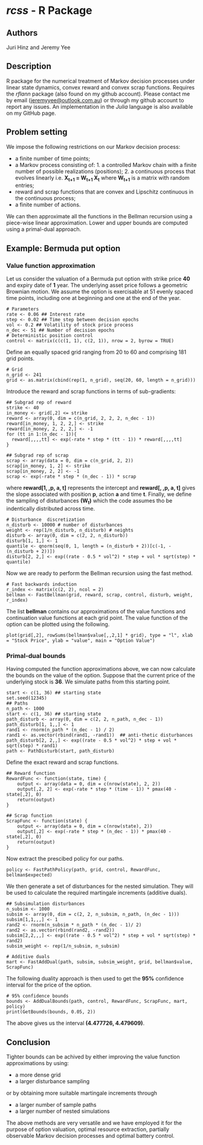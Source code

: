# *rcss* - R Package

## Authors
Juri Hinz and Jeremy Yee

## Description

R package for the numerical treatment of Markov decision processes
under linear state dynamics, convex reward and convex scrap functions.
Requires the *rflann* package (also found on my github
account). Please contact me by email (jeremyyee@outlook.com.au) or
through my github account to report any issues. An implementation in
the *Julia* language is also available on my GitHub page.

## Problem setting

We impose the following restrictions on our Markov decision process:
* a finite number of time points;
* a Markov process consisting of:
      1. a controlled Markov chain with a finite number of possible realizations (positions); 
      2. a continuous process that evolves linearly i.e. **X<sub>t+1</sub> = W<sub>t+1</sub> X<sub>t</sub>**
      where **W<sub>t+1</sub>** is a matrix with random entries;
* reward and scrap functions that are convex and Lipschitz continuous
  in the continuous process;
* a finite number of actions.

We can then approximate all the functions in the Bellman recursion
using a piece-wise linear approximation. Lower and upper bounds are
computed using a primal-dual approach.

## Example: Bermuda put option

### Value function approximation

Let us consider the valuation of a Bermuda put option with strike
price **40** and expiry date of **1** year. The underlying asset price
follows a geometric Brownian motion. We assume the option is
exercisable at 51 evenly spaced time points, including one at
beginning and one at the end of the year.

~~~
# Parameters
rate <- 0.06 ## Interest rate
step <- 0.02 ## Time step between decision epochs
vol <- 0.2 ## Volatility of stock price process
n_dec <- 51 ## Number of decision epochs
# Deterministic position control
control <- matrix(c(c(1, 1), c(2, 1)), nrow = 2, byrow = TRUE)
~~~

Define an equally spaced grid ranging from 20 to 60 and comprising
181 grid points.

~~~
# Grid
n_grid <- 241
grid <- as.matrix(cbind(rep(1, n_grid), seq(20, 60, length = n_grid)))
~~~

Introduce the reward and scrap functions in terms of sub-gradients:

~~~
## Subgrad rep of reward
strike <- 40
in_money <- grid[,2] <= strike
reward <- array(0, dim = c(n_grid, 2, 2, 2, n_dec - 1))       
reward[in_money, 1, 2, 2,] <- strike
reward[in_money, 2, 2, 2,] <- -1
for (tt in 1:(n_dec - 1)){
  reward[,,,,tt] <- exp(-rate * step * (tt - 1)) * reward[,,,,tt] 
}

## Subgrad rep of scrap
scrap <- array(data = 0, dim = c(n_grid, 2, 2))
scrap[in_money, 1, 2] <- strike
scrap[in_money, 2, 2] <- -1
scrap <- exp(-rate * step * (n_dec - 1)) * scrap
~~~

where **reward[1, ,p, a, t]** represents the intercept and **reward[,
,p, a, t]** gives the slope associated with position **p**, action
**a** and time **t**. Finally, we define the sampling of disturbances
**(W<sub>t</sub>)** which the code assumes tho be indentically
distributed across time.

~~~
# Disturbance  discretization
n_disturb <- 10000 # number of disturbances
weight <- rep(1/n_disturb, n_disturb) # neights
disturb <- array(0, dim = c(2, 2, n_disturb))
disturb[1, 1,] <- 1
quantile <- qnorm(seq(0, 1, length = (n_disturb + 2))[c(-1, -(n_disturb + 2))])
disturb[2, 2,] <- exp((rate - 0.5 * vol^2) * step + vol * sqrt(step) * quantile)
~~~

Now we are ready to perform the Bellman recursion using the fast method.

~~~
# Fast backwards induction
r_index <- matrix(c(2, 2), ncol = 2)
bellman <- FastBellman(grid, reward, scrap, control, disturb, weight, r_index)
~~~

The list **bellman** contains our approximations of the value
functions and continuation value functions at each grid point. The
value function of the option can be plotted using the following.

~~~
plot(grid[,2], rowSums(bellman$value[,,2,1] * grid), type = "l", xlab = "Stock Price", ylab = "value", main = "Option Value") 
~~~

### Primal-dual bounds

Having computed the function approximations above, we can now
calculate the bounds on the value of the option. Suppose that the
current price of the underlying stock is **36**. We simulate paths
from this starting point.

~~~
start <- c(1, 36) ## starting state
set.seed(12345)
## Paths
n_path <- 1000
start <- c(1, 36) ## starting state
path_disturb <- array(0, dim = c(2, 2, n_path, n_dec - 1))
path_disturb[1, 1,,] <- 1
rand1 <- rnorm(n_path * (n_dec - 1) / 2)
rand1 <- as.vector(rbind(rand1, -rand1))  ## anti-thetic disturbances
path_disturb[2, 2,,] <- exp((rate - 0.5 * vol^2) * step + vol * sqrt(step) * rand1)
path <- PathDisturb(start, path_disturb)
~~~

Define the exact reward and scrap functions.

~~~
## Reward function
RewardFunc <- function(state, time) {
    output <- array(data = 0, dim = c(nrow(state), 2, 2))
    output[,2, 2] <- exp(-rate * step * (time - 1)) * pmax(40 - state[,2], 0)
    return(output)
}

## Scrap function
ScrapFunc <- function(state) {
    output <- array(data = 0, dim = c(nrow(state), 2))
    output[,2] <- exp(-rate * step * (n_dec - 1)) * pmax(40 - state[,2], 0)
    return(output)
}
~~~

Now extract the prescibed policy for our paths.

~~~
policy <- FastPathPolicy(path, grid, control, RewardFunc, bellman$expected)
~~~

We then generate a set of disturbances for the nested simulation. They
will be used to calculate the required martingale increments (additive
duals).

~~~
## Subsimulation disturbances
n_subsim <- 1000
subsim <- array(0, dim = c(2, 2, n_subsim, n_path, (n_dec - 1)))
subsim[1,1,,,] <- 1
rand2 <- rnorm(n_subsim * n_path * (n_dec - 1)/ 2)
rand2 <- as.vector(rbind(rand2, -rand2))
subsim[2,2,,,] <- exp((rate - 0.5 * vol^2) * step + vol * sqrt(step) * rand2)
subsim_weight <- rep(1/n_subsim, n_subsim)

# Additive duals
mart <- FastAddDual(path, subsim, subsim_weight, grid, bellman$value, ScrapFunc)
~~~

The following duality approach is then used to get the **95%**
confidence interval for the price of the option.

~~~
# 95% confidence bounds
bounds <- AddDualBounds(path, control, RewardFunc, ScrapFunc, mart, policy)
print(GetBounds(bounds, 0.05, 2))
~~~

The above gives us the interval **(4.477726, 4.479609)**. 

## Conclusion

Tighter bounds can be achived by either improving the value function
approximations by using:
* a more dense grid
* a larger disturbance sampling

or by obtaining more suitable martingale increments through 
* a larger number of sample paths
* a larger number of nested simulations

The above methods are very versatile and we have employed it for the
purpose of option valuation, optimal resource extraction, partially
observable Markov decision processes and optimal battery control.
